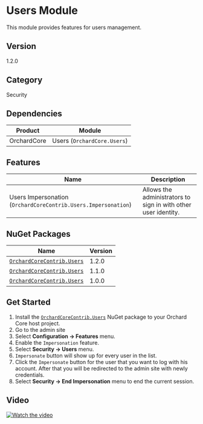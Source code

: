 # Users Module

This module provides features for users management.

## Version

1.2.0

## Category

Security

## Dependencies

| Product | Module |
| --- | --- |
| OrchardCore | Users (`OrchardCore.Users`) |

## Features

| Name | Description |
| --- | --- |
| Users Impersonation (`OrchardCoreContrib.Users.Impersonation`) | Allows the administrators to sign in with other user identity. |

## NuGet Packages

| Name | Version |
| --- | --- |
| [`OrchardCoreContrib.Users`](https://www.nuget.org/packages/OrchardCoreContrib.Users/1.2.0) | 1.2.0 |
| [`OrchardCoreContrib.Users`](https://www.nuget.org/packages/OrchardCoreContrib.Users/1.1.0) | 1.1.0 |
| [`OrchardCoreContrib.Users`](https://www.nuget.org/packages/OrchardCoreContrib.Users/1.0.0) | 1.0.0 |

## Get Started

1. Install the [`OrchardCoreContrib.Users`](https://www.nuget.org/packages/OrchardCoreContrib.Users/) NuGet package to your Orchard Core host project.
2. Go to the admin site
3. Select **Configuration -> Features** menu.
4. Enable the `Impersonation` feature.
5. Select **Security -> Users** menu.
6. `Impersonate` button will show up for every user in the list.
7. Click the `Impersonate` button for the user that you want to log with his account. After that you will be redirected to the admin site with newly credentials. 
8. Select **Security -> End Impersonation** menu to end the current session.

## Video

[![Watch the video](https://img.youtube.com/vi/gXC3mDPy7LA/maxresdefault.jpg)](https://youtu.be/gXC3mDPy7LA)
